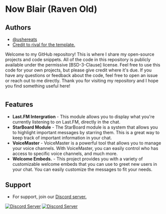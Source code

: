 
# Now Blair (Raven Old)



## Authors
- [@ushereats](https://github.com/ushereats)
- [Credit to rival for the template.](https://rival.rocks/)

Welcome to my GitHub repository! This is where I share my open-source projects and code snippets. All of the code in this repository is publicly available under the permissive [BSD-3-Clause] license. Feel free to use this code for your own projects, but please give credit where it's due. If you have any questions or feedback about the code, feel free to open an issue or reach out to me directly. Thank you for visiting my repository and I hope you find something useful here!








# 


## Features

- **Last.FM Intergration** - This module allows you to display what you're currently listening to on Last.FM, directly in the chat.
- **StarBoard Module** - The StarBoard module is a system that allows you to highlight important messages by starring them. This is a great way to keep track of important information in your chat.
- **VoiceMaster** - VoiceMaster is a powerful tool that allows you to manage your voice channels. With VoiceMaster, you can easily control who has access to specific voice channels, and much more.
- **Welcome Embeds.** - This project provides you with a variety of customizable welcome embeds that you can use to greet new users in your chat. You can easily customize the messages to fit your needs.


## Support

- For support, join our [Discord server.](https://discord.gg/a3gd9mUXMz)

[![Discord Server](https://badgen.net/badge/icon/discord?icon=discord&label)](https://discord.gg/a3gd9mUXMz)
[![Discord Server](https://badgen.net/badge/icon/pypi?icon=pypi&label)](https://discord.gg/a3gd9mUXMz)
